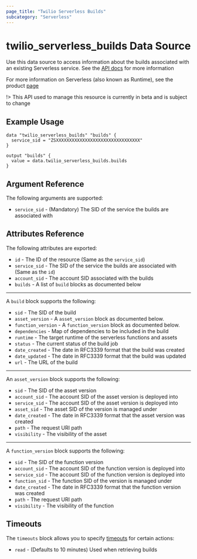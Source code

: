 ```yaml
---
page_title: "Twilio Serverless Builds"
subcategory: "Serverless"
---
```


# twilio_serverless_builds Data Source

Use this data source to access information about the builds associated with an existing Serverless service. See the [API docs](https://www.twilio.com/docs/runtime/functions-assets-api/api/build) for more information

For more information on Serverless (also known as Runtime), see the product [page](https://www.twilio.com/runtime)

!> This API used to manage this resource is currently in beta and is subject to change

## Example Usage

```hcl
data "twilio_serverless_builds" "builds" {
  service_sid = "ZSXXXXXXXXXXXXXXXXXXXXXXXXXXXXXXXX"
}

output "builds" {
  value = data.twilio_serverless_builds.builds
}
```

## Argument Reference

The following arguments are supported:

- `service_sid` - (Mandatory) The SID of the service the builds are associated with

## Attributes Reference

The following attributes are exported:

- `id` - The ID of the resource (Same as the `service_sid`)
- `service_sid` - The SID of the service the builds are associated with (Same as the `id`)
- `account_sid` - The account SID associated with the builds
- `builds` - A list of `build` blocks as documented below

---

A `build` block supports the following:

- `sid` - The SID of the build
- `asset_version` - A `asset_version` block as documented below.
- `function_version` - A `function_version` block as documented below.
- `dependencies` - Map of dependencies to be included in the build
- `runtime` - The target runtime of the serverless functions and assets
- `status` - The current status of the build job
- `date_created` - The date in RFC3339 format that the build was created
- `date_updated` - The date in RFC3339 format that the build was updated
- `url` - The URL of the build

---

An `asset_version` block supports the following:

- `sid` - The SID of the asset version
- `account_sid` - The account SID of the asset version is deployed into
- `service_sid` - The account SID of the asset version is deployed into
- `asset_sid` - The asset SID of the version is managed under
- `date_created` - The date in RFC3339 format that the asset version was created
- `path` - The request URI path
- `visibility` - The visibility of the asset

---

A `function_version` block supports the following:

- `sid` - The SID of the function version
- `account_sid` - The account SID of the function version is deployed into
- `service_sid` - The account SID of the function version is deployed into
- `function_sid` - The function SID of the version is managed under
- `date_created` - The date in RFC3339 format that the function version was created
- `path` - The request URI path
- `visibility` - The visibility of the function

## Timeouts

The `timeouts` block allows you to specify [timeouts](https://www.terraform.io/docs/configuration/resources.html#timeouts) for certain actions:

- `read` - (Defaults to 10 minutes) Used when retrieving builds
